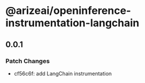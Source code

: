 # @arizeai/openinference-instrumentation-langchain

## 0.0.1

### Patch Changes

- cf56c6f: add LangChain instrumentation
